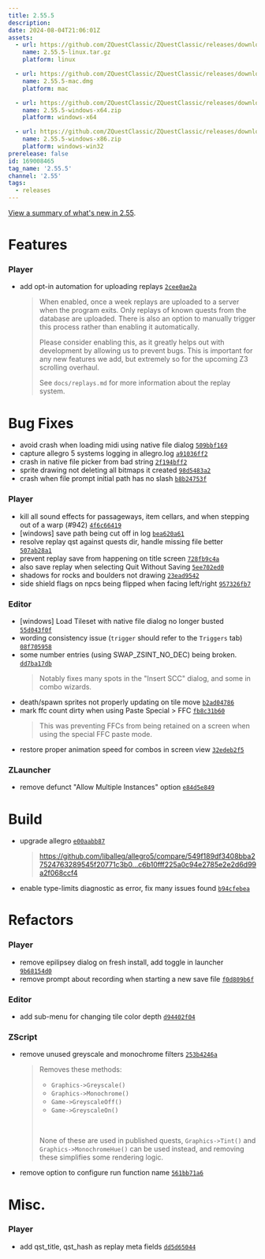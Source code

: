 ```yaml
---
title: 2.55.5
description: 
date: 2024-08-04T21:06:01Z
assets: 
  - url: https://github.com/ZQuestClassic/ZQuestClassic/releases/download/2.55.5/2.55.5-linux.tar.gz
    name: 2.55.5-linux.tar.gz
    platform: linux

  - url: https://github.com/ZQuestClassic/ZQuestClassic/releases/download/2.55.5/2.55.5-mac.dmg
    name: 2.55.5-mac.dmg
    platform: mac

  - url: https://github.com/ZQuestClassic/ZQuestClassic/releases/download/2.55.5/2.55.5-windows-x64.zip
    name: 2.55.5-windows-x64.zip
    platform: windows-x64

  - url: https://github.com/ZQuestClassic/ZQuestClassic/releases/download/2.55.5/2.55.5-windows-x86.zip
    name: 2.55.5-windows-x86.zip
    platform: windows-win32
prerelease: false
id: 169008465
tag_name: '2.55.5'
channel: '2.55'
tags:
  - releases
---
```


[View a summary of what's new in 2.55](https://zquestclassic.com/docs/2.55/).
# Features

### Player

- add opt-in automation for uploading replays [`2cee0ae2a`](https://github.com/ZQuestClassic/ZQuestClassic/commit/2cee0ae2a73c1208aa7f62a4c78394c3eb2c0f6b)
   &nbsp;
   >When enabled, once a week replays are uploaded to a server when the program exits. Only replays of known quests from the database are uploaded. There is also an option to manually trigger this process rather than enabling it automatically.  
   >
   >Please consider enabling this, as it greatly helps out with development by allowing us to prevent bugs. This is important for any new features we add, but extremely so for the upcoming Z3 scrolling overhaul.  
   >
   >See `docs/replays.md` for more information about the replay system. 
   >

# Bug Fixes

- avoid crash when loading midi using native file dialog [`509bbf169`](https://github.com/ZQuestClassic/ZQuestClassic/commit/509bbf169f1790219376721d360af624e5413f2a)
- capture allegro 5 systems logging in allegro.log [`a91036ff2`](https://github.com/ZQuestClassic/ZQuestClassic/commit/a91036ff277241c9bfed71394d5fd761ae7d922c)
- crash in native file picker from bad string [`2f194bff2`](https://github.com/ZQuestClassic/ZQuestClassic/commit/2f194bff2039100d9660a45e3cac360b5706d8cb)
- sprite drawing not deleting all bitmaps it created [`98d5483a2`](https://github.com/ZQuestClassic/ZQuestClassic/commit/98d5483a225842d12fd49757fa14f33283577866)
- crash when file prompt initial path has no slash [`b8b24753f`](https://github.com/ZQuestClassic/ZQuestClassic/commit/b8b24753fad887617bb5241a4038b15b703c9989)

### Player

- kill all sound effects for passageways, item cellars, and when stepping out of a warp (#942) [`4f6c66419`](https://github.com/ZQuestClassic/ZQuestClassic/commit/4f6c664194b04c012cc7617838779ea68b8df25a)
- [windows] save path being cut off in log [`bea620a61`](https://github.com/ZQuestClassic/ZQuestClassic/commit/bea620a61d45d2b2ecd6abca2b41397f63c38653)
- resolve replay qst against quests dir, handle missing file better [`507ab28a1`](https://github.com/ZQuestClassic/ZQuestClassic/commit/507ab28a1926c5dffa662d65cf7b68288f2b8ef7)
- prevent replay save from happening on title screen [`728fb9c4a`](https://github.com/ZQuestClassic/ZQuestClassic/commit/728fb9c4aa21402ae44f49f3225f4284b204b100)
- also save replay when selecting Quit Without Saving [`5ee702ed0`](https://github.com/ZQuestClassic/ZQuestClassic/commit/5ee702ed03fdc3239b492ca47cbf4b18538518a0)
- shadows for rocks and boulders not drawing [`23ead9542`](https://github.com/ZQuestClassic/ZQuestClassic/commit/23ead954214aea94c9a8c822d909442e11286e01)
- side shield flags on npcs being flipped when facing left/right [`957326fb7`](https://github.com/ZQuestClassic/ZQuestClassic/commit/957326fb7cfb16ae39009fc688b38eaad819b1b3)

### Editor

- [windows] Load Tileset with native file dialog no longer busted [`55d043f0f`](https://github.com/ZQuestClassic/ZQuestClassic/commit/55d043f0f7185eec59f527d697277b01ce7bfe19)
- wording consistency issue (`trigger` should refer to the `Triggers` tab) [`08f705958`](https://github.com/ZQuestClassic/ZQuestClassic/commit/08f705958bc5a7324710fff2531c3eaf3b4a7e63)
- some number entries (using SWAP_ZSINT_NO_DEC) being broken. [`dd7ba17db`](https://github.com/ZQuestClassic/ZQuestClassic/commit/dd7ba17db2e9d4242575a54a5552c37d6c1ceca7)
   &nbsp;
   >Notably fixes many spots in the "Insert SCC" dialog, and some in combo wizards. 
   >
- death/spawn sprites not properly updating on tile move [`b2ad04786`](https://github.com/ZQuestClassic/ZQuestClassic/commit/b2ad04786f17db4965f55f74ab373b0c80e3acbb)
- mark ffc count dirty when using Paste Special > FFC [`fb8c31b60`](https://github.com/ZQuestClassic/ZQuestClassic/commit/fb8c31b60a346011eb09a04a33d282c0f19e597f)
   &nbsp;
   >This was preventing FFCs from being retained on a screen when using the special FFC paste mode. 
   >
- restore proper animation speed for combos in screen view [`32edeb2f5`](https://github.com/ZQuestClassic/ZQuestClassic/commit/32edeb2f5148ac64807de00da9b08a2fb236133e)

### ZLauncher

- remove defunct "Allow Multiple Instances" option [`e84d5e849`](https://github.com/ZQuestClassic/ZQuestClassic/commit/e84d5e84980dd8a68725da30f9d4f261961c12d0)

# Build

- upgrade allegro [`e00aabb87`](https://github.com/ZQuestClassic/ZQuestClassic/commit/e00aabb87ad02977fadcafb0f6d326fb7cb13f2b)
   &nbsp;
   >https://github.com/liballeg/allegro5/compare/549f189df3408bba27524763289545f20771c3b0...c6b10fff225a0c94e2785e2e2d6d99a2f068ccf4 
   >
- enable type-limits diagnostic as error, fix many issues found [`b94cfebea`](https://github.com/ZQuestClassic/ZQuestClassic/commit/b94cfebea267a9000d2743b1183b570544f1165d)

# Refactors

### Player

- remove epilipsey dialog on fresh install, add toggle in launcher [`9b68154d0`](https://github.com/ZQuestClassic/ZQuestClassic/commit/9b68154d007b36d987c495158144ab972889c23e)
- remove prompt about recording when starting a new save file [`f0d809b6f`](https://github.com/ZQuestClassic/ZQuestClassic/commit/f0d809b6f5849196367c2784e60dcbba776776ee)

### Editor

- add sub-menu for changing tile color depth [`d94402f04`](https://github.com/ZQuestClassic/ZQuestClassic/commit/d94402f04027da2aa25fa5cedb2fa4b4f4fc2dab)

### ZScript

- remove unused greyscale and monochrome filters [`253b4246a`](https://github.com/ZQuestClassic/ZQuestClassic/commit/253b4246af4c0289135621250e167b9fbf082ec7)
   &nbsp;
   >Removes these methods:  
   >
   >* `Graphics->Greyscale()`
   >* `Graphics->Monochrome()`
   >* `Game->GreyscaleOff()`
   >* `Game->GreyscaleOn()`
   >
   >
   >&nbsp;
   >
   >None of these are used in published quests, `Graphics->Tint()` and `Graphics->MonochromeHue()` can be used instead, and removing these simplifies some rendering logic. 
   >
- remove option to configure run function name [`561bb71a6`](https://github.com/ZQuestClassic/ZQuestClassic/commit/561bb71a63ab4101a8ffa5617f2bb5bc7755019b)

# Misc.

### Player

- add qst_title, qst_hash as replay meta fields [`dd5d65044`](https://github.com/ZQuestClassic/ZQuestClassic/commit/dd5d65044e7a9752d896d11fbee156884f123a73)
